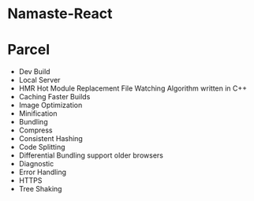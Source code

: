 # Namaste-React
 
# Parcel
- Dev Build
- Local Server
- HMR Hot Module Replacement File Watching Algorithm written in C++
- Caching Faster Builds
- Image Optimization
- Minification
- Bundling
- Compress
- Consistent Hashing
- Code Splitting
- Differential Bundling support older browsers
- Diagnostic 
- Error Handling
- HTTPS
- Tree Shaking